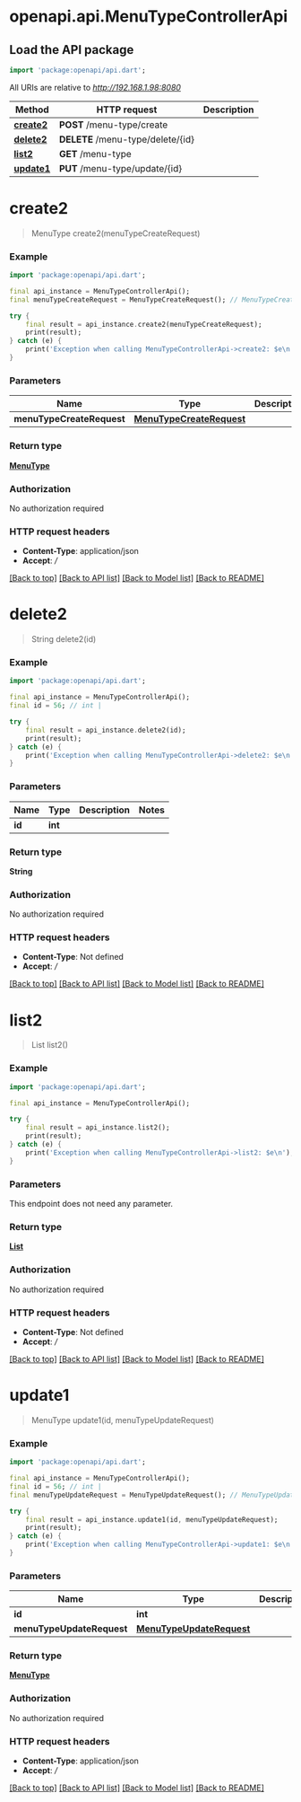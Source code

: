 # openapi.api.MenuTypeControllerApi

## Load the API package
```dart
import 'package:openapi/api.dart';
```

All URIs are relative to *http://192.168.1.98:8080*

Method | HTTP request | Description
------------- | ------------- | -------------
[**create2**](MenuTypeControllerApi.md#create2) | **POST** /menu-type/create | 
[**delete2**](MenuTypeControllerApi.md#delete2) | **DELETE** /menu-type/delete/{id} | 
[**list2**](MenuTypeControllerApi.md#list2) | **GET** /menu-type | 
[**update1**](MenuTypeControllerApi.md#update1) | **PUT** /menu-type/update/{id} | 


# **create2**
> MenuType create2(menuTypeCreateRequest)



### Example
```dart
import 'package:openapi/api.dart';

final api_instance = MenuTypeControllerApi();
final menuTypeCreateRequest = MenuTypeCreateRequest(); // MenuTypeCreateRequest | 

try {
    final result = api_instance.create2(menuTypeCreateRequest);
    print(result);
} catch (e) {
    print('Exception when calling MenuTypeControllerApi->create2: $e\n');
}
```

### Parameters

Name | Type | Description  | Notes
------------- | ------------- | ------------- | -------------
 **menuTypeCreateRequest** | [**MenuTypeCreateRequest**](MenuTypeCreateRequest.md)|  | 

### Return type

[**MenuType**](MenuType.md)

### Authorization

No authorization required

### HTTP request headers

 - **Content-Type**: application/json
 - **Accept**: */*

[[Back to top]](#) [[Back to API list]](../README.md#documentation-for-api-endpoints) [[Back to Model list]](../README.md#documentation-for-models) [[Back to README]](../README.md)

# **delete2**
> String delete2(id)



### Example
```dart
import 'package:openapi/api.dart';

final api_instance = MenuTypeControllerApi();
final id = 56; // int | 

try {
    final result = api_instance.delete2(id);
    print(result);
} catch (e) {
    print('Exception when calling MenuTypeControllerApi->delete2: $e\n');
}
```

### Parameters

Name | Type | Description  | Notes
------------- | ------------- | ------------- | -------------
 **id** | **int**|  | 

### Return type

**String**

### Authorization

No authorization required

### HTTP request headers

 - **Content-Type**: Not defined
 - **Accept**: */*

[[Back to top]](#) [[Back to API list]](../README.md#documentation-for-api-endpoints) [[Back to Model list]](../README.md#documentation-for-models) [[Back to README]](../README.md)

# **list2**
> List<MenuType> list2()



### Example
```dart
import 'package:openapi/api.dart';

final api_instance = MenuTypeControllerApi();

try {
    final result = api_instance.list2();
    print(result);
} catch (e) {
    print('Exception when calling MenuTypeControllerApi->list2: $e\n');
}
```

### Parameters
This endpoint does not need any parameter.

### Return type

[**List<MenuType>**](MenuType.md)

### Authorization

No authorization required

### HTTP request headers

 - **Content-Type**: Not defined
 - **Accept**: */*

[[Back to top]](#) [[Back to API list]](../README.md#documentation-for-api-endpoints) [[Back to Model list]](../README.md#documentation-for-models) [[Back to README]](../README.md)

# **update1**
> MenuType update1(id, menuTypeUpdateRequest)



### Example
```dart
import 'package:openapi/api.dart';

final api_instance = MenuTypeControllerApi();
final id = 56; // int | 
final menuTypeUpdateRequest = MenuTypeUpdateRequest(); // MenuTypeUpdateRequest | 

try {
    final result = api_instance.update1(id, menuTypeUpdateRequest);
    print(result);
} catch (e) {
    print('Exception when calling MenuTypeControllerApi->update1: $e\n');
}
```

### Parameters

Name | Type | Description  | Notes
------------- | ------------- | ------------- | -------------
 **id** | **int**|  | 
 **menuTypeUpdateRequest** | [**MenuTypeUpdateRequest**](MenuTypeUpdateRequest.md)|  | 

### Return type

[**MenuType**](MenuType.md)

### Authorization

No authorization required

### HTTP request headers

 - **Content-Type**: application/json
 - **Accept**: */*

[[Back to top]](#) [[Back to API list]](../README.md#documentation-for-api-endpoints) [[Back to Model list]](../README.md#documentation-for-models) [[Back to README]](../README.md)

